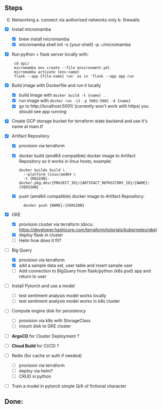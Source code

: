 ## Steps

0. Networking
    a. connect via authorized networks only
    b. firewalls
- [x] Install micromamba
    - [X] brew install micromamba
    - [x] micromamba shell init -s {your-shell} -p ~/micromamba
- [x] Run python + flask server locally with:
        
       cd api/
       micromamba env create --file environment.yml
       micromamba activate {env-name}
       flask --app {file-name} run` as in `flask --app app run

- [x] Build image with Dockerfile and run it locally
    - [x] build image with  `docker build -t {name} .`
    - [x] run image with `docker run -it -p 5001:5001 -d {name}`
    - [x] go to http://localhost:5001/ (currently won't work with https) you should see app running

- [x] Create GCP storage bucket for terraform state backend and use it's name at main.tf

- [x] Artifact Repository
    - [x] provision via terraform
    - [x] docker build (amd64 compatible) docker image to Artifact Repository so it works in linux hosts, example:

          docker buildx build \
            --platform linux/amd64 \
            -t {REGION}-docker.pkg.dev/{PROJECT_ID}/{ARTIFACT_REPOSITORY_ID}/{NAME}:{VERSION} .
    - [x] push (amd64 compatible) docker image to Artifact Repository:

            docker push {NAME}:{VERSION}

- [x] GKE
    - [x] provision cluster via terraform (docu: https://developer.hashicorp.com/terraform/tutorials/kubernetes/gke)
    - [x] deploy flask in cluster
    - [ ] Helm how does it fit?

- [ ] Big Query
    - [x] provision via terraform
    - [x] add a sample data set, user table and insert sample user
    - [ ] Add connection to BigQuery from flask/python (k8s pod) app and return to user 

- [ ] Install Pytorch and use a model
    - [ ] test sentiment analysis model works locally
    - [ ] test sentiment analysis model works in k8s cluster

- [ ] Compute engine disk for persistency
    - [ ] provision via k8s with StorageClass
    - [ ] mount disk to GKE cluster

- [ ] **ArgoCD** for Cluster Deployment ?

- [ ] **Cloud Build** for CI/CD ?

- [ ] Redis (for cache or auth if needed)
    - [ ] provision via terraform
    - [ ] deploy via helm?
    - [ ] CRUD in python

- [ ] Train a model in pytorch simple Q/A of fictional character 

## Done: 

